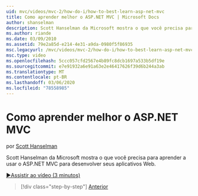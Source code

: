 ```yaml
---
uid: mvc/videos/mvc-2/how-do-i/how-to-best-learn-asp-net-mvc
title: Como aprender melhor o ASP.NET MVC | Microsoft Docs
author: shanselman
description: Scott Hanselman da Microsoft mostra o que você precisa para aprender a usar o ASP.NET MVC para desenvolver seus aplicativos Web.
ms.author: riande
ms.date: 03/09/2010
ms.assetid: 79e2a85d-e214-4e31-a9da-0980f5f86935
msc.legacyurl: /mvc/videos/mvc-2/how-do-i/how-to-best-learn-asp-net-mvc
msc.type: video
ms.openlocfilehash: 5ccc057cfd2567e4b89fc8dcb1697a533b5df19e
ms.sourcegitcommit: e7e91932a6e91a63e2e46417626f39d6b244a3ab
ms.translationtype: MT
ms.contentlocale: pt-BR
ms.lasthandoff: 03/06/2020
ms.locfileid: "78558985"
---
```

# <a name="how-to-best-learn-aspnet-mvc"></a>Como aprender melhor o ASP.NET MVC

por [Scott Hanselman](https://github.com/shanselman)

Scott Hanselman da Microsoft mostra o que você precisa para aprender a usar o ASP.NET MVC para desenvolver seus aplicativos Web.

[&#9654;Assistir ao vídeo (3 minutos)](https://channel9.msdn.com/Blogs/ASP-NET-Site-Videos/how-to-best-learn-asp-net-mvc)

> [!div class="step-by-step"]
> [Anterior](5-minute-introduction-to-aspnet-mvc.md)
